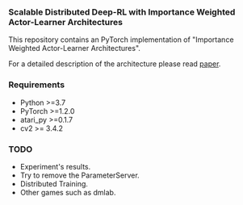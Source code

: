 ### Scalable Distributed Deep-RL with Importance Weighted Actor-Learner Architectures
This repository contains an PyTorch implementation of "Importance Weighted Actor-Learner
Architectures".

For a detailed description of the architecture please read [paper](https://arxiv.org/abs/1802.01561).
### Requirements
- Python >=3.7
- PyTorch >=1.2.0
- atari_py >=0.1.7
- cv2 >= 3.4.2

### TODO
- Experiment's results.
- Try to remove the ParameterServer.
- Distributed Training.
- Other games such as dmlab.